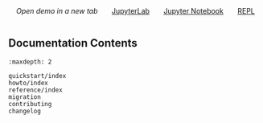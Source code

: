 <ul class="demo-links">
  <li>
    <label>
      <i class="fa-solid fa-external-link"></i>
      <i>Open demo in a new tab</i>
    </label>
  </li>
  <li>
    <a href="./_static/lab/index.html?path=intro.ipynb" target="_blank" title="try JupyterLab, a multi-document app">
      <i class="fa-solid fa-flask"></i>
      JupyterLab
    </a>
  </li>
  <li>
    <a href="./_static/notebooks/index.html?path=intro.ipynb" target="_blank" title="try RetroLab, a single-document app">
      <i class="fa-solid fa-book"></i>
      Jupyter Notebook
    </a>
  </li>
  <li>
    <a href="./_static/repl/index.html?toolbar=1&kernel=python&code=import%20this" target="_blank" title="try REPL, the minimal console app">
      <i class="fa-solid fa-terminal"></i>
      REPL
    </a>
  </li>
</ul>

<style>
  .demo-links {
    margin: 0;
    padding: 0;
    display: flex;
    flex-direction: row;
    list-style: none;
  }
  .demo-links li {
    list-style: none;
    flex: 0;
    text-align: right;
    white-space: nowrap;
    margin: 0 1em 0 1em;
  }
  .demo-links li:first-child {
    flex: 1;
  }
</style>

```{include} ../README.md

```

## Documentation Contents

```{toctree}
:maxdepth: 2

quickstart/index
howto/index
reference/index
migration
contributing
changelog
```
